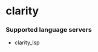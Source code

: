 # clarity
<!--- THIS DOCUMENT IS AUTOMATICALLY GENERATED, DON'T EDIT IT -->

### Supported language servers

- clarity_lsp
